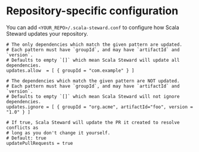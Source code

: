 # Repository-specific configuration

You can add `<YOUR_REPO>/.scala-steward.conf` to configure how Scala Steward updates your repository.

```properties
# The only dependencies which match the given pattern are updated.
# Each pattern must have `groupId`, and may have `artifactId` and `version`.
# Defaults to empty `[]` which mean Scala Steward will update all dependencies.
updates.allow  = [ { groupId = "com.example" } ]

# The dependencies which match the given pattern are NOT updated.
# Each pattern must have `groupId`, and may have `artifactId` and `version`.
# Defaults to empty `[]` which mean Scala Steward will not ignore dependencies.
updates.ignore = [ { groupId = "org.acme", artifactId="foo", version = "1.0" } ]

# If true, Scala Steward will update the PR it created to resolve conflicts as
# long as you don't change it yourself.
# Default: true
updatePullRequests = true
```
